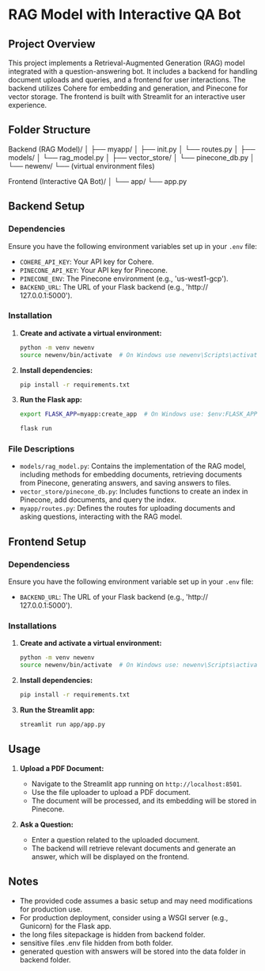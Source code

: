 # RAG Model with Interactive QA Bot

## Project Overview

This project implements a Retrieval-Augmented Generation (RAG) model integrated with a question-answering bot. It includes a backend for handling document uploads and queries, and a frontend for user interactions. The backend utilizes Cohere for embedding and generation, and Pinecone for vector storage. The frontend is built with Streamlit for an interactive user experience.

## Folder Structure

Backend (RAG Model)/ │ ├── myapp/ │ ├── init.py │ └── routes.py │ ├── models/ │ └── rag_model.py │ ├── vector_store/ │ └── pinecone_db.py │ └── newenv/ └── (virtual environment files)

Frontend (Interactive QA Bot)/ │ └── app/ └── app.py

## Backend Setup

### Dependencies

Ensure you have the following environment variables set up in your `.env` file:

- `COHERE_API_KEY`: Your API key for Cohere.
- `PINECONE_API_KEY`: Your API key for Pinecone.
- `PINECONE_ENV`: The Pinecone environment (e.g., 'us-west1-gcp').
- `BACKEND_URL`: The URL of your Flask backend (e.g., 'http:// 127.0.0.1:5000').

### Installation

1. **Create and activate a virtual environment:**

    ```bash
    python -m venv newenv
    source newenv/bin/activate  # On Windows use newenv\Scripts\activate
    ```

2. **Install dependencies:**

    ```bash
    pip install -r requirements.txt
    ```

3. **Run the Flask app:**

    ```bash
    export FLASK_APP=myapp:create_app  # On Windows use: $env:FLASK_APP="myapp:create_app"

    flask run
    ```

### File Descriptions

- `models/rag_model.py`: Contains the implementation of the RAG model, including methods for embedding documents, retrieving documents from Pinecone, generating answers, and saving answers to files.
- `vector_store/pinecone_db.py`: Includes functions to create an index in Pinecone, add documents, and query the index.
- `myapp/routes.py`: Defines the routes for uploading documents and asking questions, interacting with the RAG model.

## Frontend Setup

### Dependenciess

Ensure you have the following environment variable set up in your `.env` file:

- `BACKEND_URL`: The URL of your Flask backend (e.g., 'http:// 127.0.0.1:5000').

### Installations

1. **Create and activate a virtual environment:**

    ```bash
    python -m venv newenv
    source newenv/bin/activate  # On Windows use: newenv\Scripts\activate
    ```

2. **Install dependencies:**

    ```bash
    pip install -r requirements.txt
    ```

3. **Run the Streamlit app:**

    ```bash
    streamlit run app/app.py
    ```

## Usage

1. **Upload a PDF Document:**
   - Navigate to the Streamlit app running on `http://localhost:8501`.
   - Use the file uploader to upload a PDF document.
   - The document will be processed, and its embedding will be stored in Pinecone.

2. **Ask a Question:**
   - Enter a question related to the uploaded document.
   - The backend will retrieve relevant documents and generate an answer, which will be displayed on the frontend.

## Notes

- The provided code assumes a basic setup and may need modifications for production use.
- For production deployment, consider using a WSGI server (e.g., Gunicorn) for the Flask app.
- the long files sitepackage is hidden from backend folder.
- sensitive files .env file hidden from both folder.
- generated question with answers will be stored into the data folder in backend folder.

